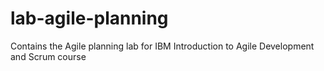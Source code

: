 # lab-agile-planning
Contains the Agile planning lab for IBM Introduction to Agile Development and Scrum course
